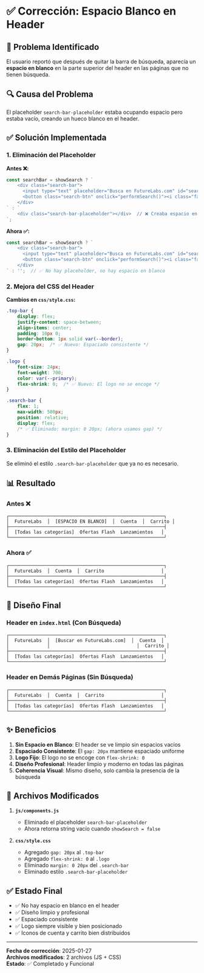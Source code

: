 # ✅ Corrección: Espacio Blanco en Header

## 🎯 Problema Identificado

El usuario reportó que después de quitar la barra de búsqueda, aparecía un **espacio en blanco** en la parte superior del header en las páginas que no tienen búsqueda.

## 🔍 Causa del Problema

El placeholder `search-bar-placeholder` estaba ocupando espacio pero estaba vacío, creando un hueco blanco en el header.

## ✅ Solución Implementada

### 1. Eliminación del Placeholder

**Antes ❌:**
```javascript
const searchBar = showSearch ? `
    <div class="search-bar">
      <input type="text" placeholder="Busca en FutureLabs.com" id="searchInput">
      <button class="search-btn" onclick="performSearch()"><i class="fas fa-search"></i></button>
    </div>
` : `
    <div class="search-bar-placeholder"></div>  // ❌ Creaba espacio en blanco
`;
```

**Ahora ✅:**
```javascript
const searchBar = showSearch ? `
    <div class="search-bar">
      <input type="text" placeholder="Busca en FutureLabs.com" id="searchInput">
      <button class="search-btn" onclick="performSearch()"><i class="fas fa-search"></i></button>
    </div>
` : '';  // ✅ No hay placeholder, no hay espacio en blanco
```

### 2. Mejora del CSS del Header

**Cambios en `css/style.css`:**

```css
.top-bar {
    display: flex;
    justify-content: space-between;
    align-items: center;
    padding: 10px 0;
    border-bottom: 1px solid var(--border);
    gap: 20px;  /* ✅ Nuevo: Espaciado consistente */
}

.logo {
    font-size: 24px;
    font-weight: 700;
    color: var(--primary);
    flex-shrink: 0;  /* ✅ Nuevo: El logo no se encoge */
}

.search-bar {
    flex: 1;
    max-width: 500px;
    position: relative;
    display: flex;
    /* ✅ Eliminado: margin: 0 20px; (ahora usamos gap) */
}
```

### 3. Eliminación del Estilo del Placeholder

Se eliminó el estilo `.search-bar-placeholder` que ya no es necesario.

## 📊 Resultado

### Antes ❌
```
┌─────────────────────────────────────────────────────────┐
│  FutureLabs  │  [ESPACIO EN BLANCO]  │  Cuenta  │  Carrito │
├─────────────────────────────────────────────────────────┤
│  [Todas las categorías]  Ofertas Flash  Lanzamientos   │
└─────────────────────────────────────────────────────────┘
```

### Ahora ✅
```
┌─────────────────────────────────────────────────────────┐
│  FutureLabs  │  Cuenta  │  Carrito                     │
├─────────────────────────────────────────────────────────┤
│  [Todas las categorías]  Ofertas Flash  Lanzamientos   │
└─────────────────────────────────────────────────────────┘
```

## 🎨 Diseño Final

### Header en `index.html` (Con Búsqueda)
```
┌─────────────────────────────────────────────────────────┐
│  FutureLabs  │  [Buscar en FutureLabs.com]  │  Cuenta  │
│              │                                │  Carrito │
├─────────────────────────────────────────────────────────┤
│  [Todas las categorías]  Ofertas Flash  Lanzamientos   │
└─────────────────────────────────────────────────────────┘
```

### Header en Demás Páginas (Sin Búsqueda)
```
┌─────────────────────────────────────────────────────────┐
│  FutureLabs  │  Cuenta  │  Carrito                     │
├─────────────────────────────────────────────────────────┤
│  [Todas las categorías]  Ofertas Flash  Lanzamientos   │
└─────────────────────────────────────────────────────────┘
```

## ✨ Beneficios

1. **Sin Espacio en Blanco**: El header se ve limpio sin espacios vacíos
2. **Espaciado Consistente**: El `gap: 20px` mantiene espaciado uniforme
3. **Logo Fijo**: El logo no se encoge con `flex-shrink: 0`
4. **Diseño Profesional**: Header limpio y moderno en todas las páginas
5. **Coherencia Visual**: Mismo diseño, solo cambia la presencia de la búsqueda

## 📝 Archivos Modificados

1. **`js/components.js`**
   - Eliminado el placeholder `search-bar-placeholder`
   - Ahora retorna string vacío cuando `showSearch = false`

2. **`css/style.css`**
   - Agregado `gap: 20px` al `.top-bar`
   - Agregado `flex-shrink: 0` al `.logo`
   - Eliminado `margin: 0 20px` del `.search-bar`
   - Eliminado estilo `.search-bar-placeholder`

## ✅ Estado Final

- ✅ No hay espacio en blanco en el header
- ✅ Diseño limpio y profesional
- ✅ Espaciado consistente
- ✅ Logo siempre visible y bien posicionado
- ✅ Iconos de cuenta y carrito bien distribuidos

---

**Fecha de corrección**: 2025-01-27  
**Archivos modificados**: 2 archivos (JS + CSS)  
**Estado**: ✅ Completado y Funcional


